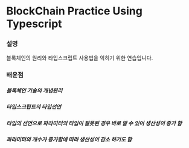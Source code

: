 # BlockChain Practice Using Typescript

### 설명
<p>
블록체인의 원리와 타입스크립트 사용법을 익히기 위한 연습입니다.
</p>

### 배운점
##### 블록체인 기술의 개념원리
##### 타입스크립트의 타입선언
##### 타입의 선언으로 파라미터의 타입이 잘못된 경우 바로 알 수 있어 생산성이 증가 함
##### 파라미터의 개수가 증가함에 따라 생산성이 감소 하기도 함
